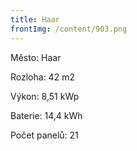 ```yaml
---
title: Haar
frontImg: /content/903.png
---
```

Město: Haar

Rozloha: 42 m2

Výkon: 8,51 kWp

Baterie:  14,4 kWh

Počet panelů: 21